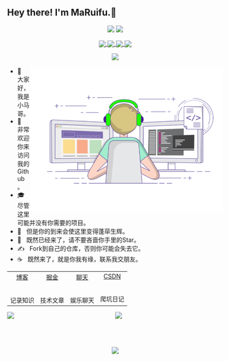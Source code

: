 <!--
**Mauifu/maruifu** is a ✨ _special_ ✨ repository because its `README.md` (this file) appears on your GitHub profile.

Here are some ideas to get you started:

- 🔭 I’m currently working on ...
- 🌱 I’m currently learning ...
- 👯 I’m looking to collaborate on ...
- 🤔 I’m looking for help with ...
- 💬 Ask me about ...
- 📫 How to reach me: ...
- 😄 Pronouns: ...
- ⚡ Fun fact: ...
-->
<h2> Hey there! I'm MaRuifu.👋</h2>

<p align = "center">
  <img src = "https://github-readme-stats.vercel.app/api?username=maruifu&count_private=true&show_icons=true&theme=tokyonight&line_height=27">
  <img src = "https://github-readme-stats.vercel.app/api/top-langs/?username=maruifu&theme=tokyonight">
</p>

<p align = "center">
<a href="https://github.com/maruifu/ali-webdav">
  <img align="center" src="https://github-readme-stats.vercel.app/api/pin/?username=maruifu&repo=ali-webdav&theme=tokyonight" />
</a>
<a href="https://github.com/maruifu/nginx-google ">
  <img align="center" src="https://github-readme-stats.vercel.app/api/pin/?username=maruifu&repo=nginx-google&theme=tokyonight" />
</a>
<a href="https://github.com/maruifu/Java8NewFeatures">
  <img align="center" src="https://github-readme-stats.vercel.app/api/pin/?username=maruifu&repo=Java8NewFeatures&theme=tokyonight" />
</a>
<a href="https://github.com/maruifu/chat">
  <img align="center" src="https://github-readme-stats.vercel.app/api/pin/?username=maruifu&repo=chat&theme=tokyonight" />
</a>
</p>


<p align = "center">
 <img src="https://activity-graph.herokuapp.com/graph?username=maruifu&theme=redical">
</p>
<img align="right" alt="GIF" src="https://raw.githubusercontent.com/devSouvik/devSouvik/master/gif3.gif" width="450"/>

- 🔭 &nbsp; 大家好，我是小马哥。
- 🤔 &nbsp; 非常欢迎你来访问我的Github。
- 🎓 &nbsp; 尽管这里可能并没有你需要的项目。
- 💼 &nbsp; 但是你的到来会使这里变得蓬荜生辉。
- 🌱 &nbsp; 既然已经来了，请不要吝啬你手里的Star。
- ✍️ &nbsp; Fork到自己的仓库，否则你可能会失去它。
- ☕ &nbsp; 既然来了，就是你我有缘，联系我交朋友。 

<table>
  <tbody>
    <tr valign="top">
      <td width="25%" align="center">
       <a href="http://maruifu.cn">博客</a>
       <br><br><br>
       记录知识
      </td>
      <td width="25%" align="center">
       <a href="https://juejin.cn/user/3456520289788440">掘金</a>
       <br><br><br>
       技术文章
     </td>
     <td width="25%" align="center">
       <a href="https://chat.sx.sy">聊天</a>
      <br><br><br>
       娱乐聊天
     </td>
      <td width="25%" align="center">
       <a href="https://blog.csdn.net/xiaomageit">CSDN</a>
       <br><br><br>
       爬坑日记
     </td>
    </tr>
  </tbody>
</table>

<p align = "center">
  <img align = "left" src = "https://github-readme-streak-stats.herokuapp.com/?user=maruifu&theme=tokyonight" width="45%">
  <img align = "right" src = "https://github-profile-trophy.vercel.app/?username=maruifu&theme=tokyonight" width="50%" >
</p>

<br><br><br><br>
<p align = "center" >
  <img src = "https://komarev.com/ghpvc/?username=maruifu" >
</p>

